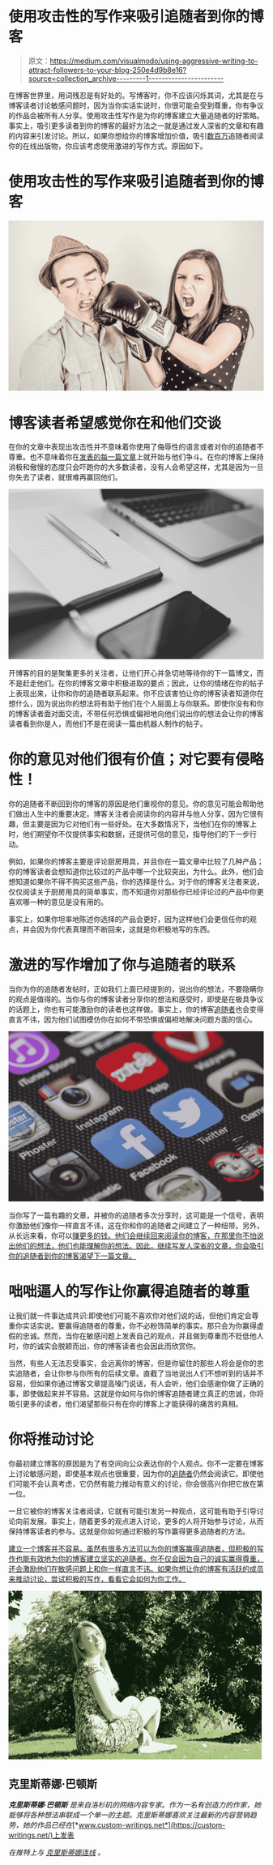 # 使用攻击性的写作来吸引追随者到你的博客

> 原文：<https://medium.com/visualmodo/using-aggressive-writing-to-attract-followers-to-your-blog-250e4d9b8e16?source=collection_archive---------1----------------------->

在博客世界里，用词残忍是有好处的。写博客时，你不应该闪烁其词，尤其是在与博客读者讨论敏感问题时，因为当你实话实说时，你很可能会受到尊重，你有争议的作品会被所有人分享。使用攻击性写作是为你的博客建立大量追随者的好策略。事实上，吸引更多读者到你的博客的最好方法之一就是通过发人深省的文章和有趣的内容来引发讨论。所以，如果你想给你的博客增加价值，吸引[数百万](https://visualmodo.com/)追随者阅读你的在线出版物，你应该考虑使用激进的写作方式。原因如下。

# 使用攻击性的写作来吸引追随者到你的博客

![](img/8d5ada71f0895f5ce108cc9a03d8be97.png)

# 博客读者希望感觉你在和他们交谈

在你的文章中表现出攻击性并不意味着你使用了侮辱性的语言或者对你的追随者不尊重。也不意味着你在[发表的每一篇文章](https://visualmodo.com/)上就开始与他们争斗。在你的博客上保持消极和傲慢的态度只会吓跑你的大多数读者，没有人会希望这样，尤其是因为一旦你失去了读者，就很难再赢回他们。

![](img/5084f7fce2a0b750b37b1446caba433e.png)

开博客的目的是聚集更多的关注者，让他们开心并急切地等待你的下一篇博文，而不是赶走他们。在你的博客文章中积极进取的要点；因此，让你的情绪在你的帖子上表现出来，让你和你的追随者联系起来。你不应该害怕让你的博客读者知道你在想什么，因为说出你的想法将有助于他们在个人层面上与你联系。即使你没有和你的博客读者面对面交流，不带任何恐惧或偏袒地向他们说出你的想法会让你的博客读者看到你是人，而他们不是在阅读一篇由机器人制作的帖子。

# 你的意见对他们很有价值；对它要有侵略性！

你的追随者不断回到你的博客的原因是他们重视你的意见。你的意见可能会帮助他们做出人生中的重要决定。博客关注者会阅读你的内容并与他人分享，因为它很有趣，但主要是因为它对他们有一些好处。在大多数情况下，当他们在你的博客上时，他们期望你不仅提供事实和数据，还提供可信的意见，指导他们的下一步行动。

例如，如果你的博客主要是评论厨房用具，并且你在一篇文章中比较了几种产品；你的博客读者会想知道你比较过的产品中哪一个比较突出，为什么。此外，他们会想知道如果你不得不购买这些产品，你的选择是什么。对于你的博客关注者来说，仅仅阅读关于厨房用具的简单事实，而不知道你对那些你已经评论过的产品中你更喜欢哪一种的意见是没有用的。

事实上，如果你坦率地陈述你选择的产品会更好，因为这样他们会更信任你的观点，并会因为你代表真理而不断回来，这就是你积极地写的东西。

# 激进的写作增加了你与追随者的联系

当你为你的追随者发帖时，正如我们上面已经提到的，说出你的想法，不要隐瞒你的观点是值得的。当你与你的博客读者分享你的想法和感受时，即使是在极具争议的话题上，你也有可能激励你的读者也这样做。事实上，你的博客[追随者](https://visualmodo.com/)也会变得直言不讳，因为他们试图模仿你在如何不带恐惧或偏袒地解决问题方面的信心。

![](img/4c037bc68579e187bff303806fafeb10.png)

当你写了一篇有趣的文章，并被你的追随者多次分享时，这可能是一个信号，表明你激励他们像你一样直言不讳，这在你和你的追随者之间建立了一种纽带。另外，从长远来看，你可以[赚更多的钱。他们会继续回来阅读你的博客，在那里你不怕说出他们的想法，他们也能理解你的想法。因此，继续写发人深省的文章，你会吸引你的追随者到你的博客渴望下一篇文章。](https://visualmodo.com/make-money-blogs-websites/)

# 咄咄逼人的写作让你赢得追随者的尊重

让我们就一件事达成共识:即使他们可能不喜欢你对他们说的话，但他们肯定会尊重你实话实说。要赢得追随者的尊重，你不必粉饰简单的事实。那只会为你赢得虚假的忠诚。然而，当你在敏感问题上发表自己的观点，并且做到尊重而不贬低他人时，你的诚实会脱颖而出，你的博客读者也会因此而欣赏你。

当然，有些人无法忍受事实，会远离你的博客，但是你留住的那些人将会是你的忠实追随者，会让你参与你所有的后续文章。直截了当地说出人们不想听到的话并不容易，但如果你通过博客文章提高嗓门说话，有人会听，他们会感谢你做了正确的事，即使做起来并不容易。这就是你如何与你的博客追随者建立真正的忠诚，你将吸引更多的读者，他们渴望那些只有在你的博客上才能获得的痛苦的真相。

# 你将推动讨论

你最初建立博客的原因是为了有空间向公众表达你的个人观点。你不一定要在博客上讨论敏感问题，即使基本观点也很重要，因为你的[追随者](https://visualmodo.com/)仍然会阅读它。即使他们可能不会认真考虑，它仍然有能力推动有意义的讨论，你会很高兴你把它放在第一位。

一旦它被你的博客关注者阅读，它就有可能引发另一种观点，这可能有助于引导讨论向前发展。事实上，随着更多的观点进入讨论，更多的人将开始参与讨论，从而保持博客读者的参与。这就是你如何通过积极的写作赢得更多追随者的方法。

[建立一个博客并不容易。虽然有很多方法可以为你的博客赢得追随者，但积极的写作也能有效地为你的博客建立坚实的追随者。你不仅会因为自己的诚实赢得尊重，还会激励他们在敏感问题上和你一样直言不讳。如果你想让你的博客有活跃的成员来推动讨论，尝试积极的写作，看看它会如何为你工作。](https://docs.google.com/document/d/1CSAAVnMkv3uWLybgCZI6DaeMTuy7JGcswusknBJV6Dc/edit#bookmark=id.30j0zll)

![](img/ba810984d005cebf13ab7c7236951e5a.png)

## 克里斯蒂娜·巴顿斯

***克里斯蒂娜·巴顿斯*** *是来自洛杉矶的网络内容专家。作为一名有创造力的作家，她能够将各种想法串联成一个单一的主题。克里斯蒂娜喜欢关注最新的内容营销趋势，她的作品已经在*[*www.custom-writings.net*](https://custom-writings.net/)上发表

*在推特上与* [*克里斯蒂娜连线*](https://twitter.com/battonschristi) *。*